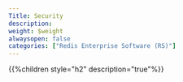 ```yaml
---
Title: Security
description: 
weight: $weight
alwaysopen: false
categories: ["Redis Enterprise Software (RS)"]
---
```

{{%children style="h2" description="true"%}}